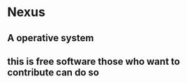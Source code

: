 # Nexus
A operative system
------------------------
this is free software those who want to contribute can do so
------------------------
